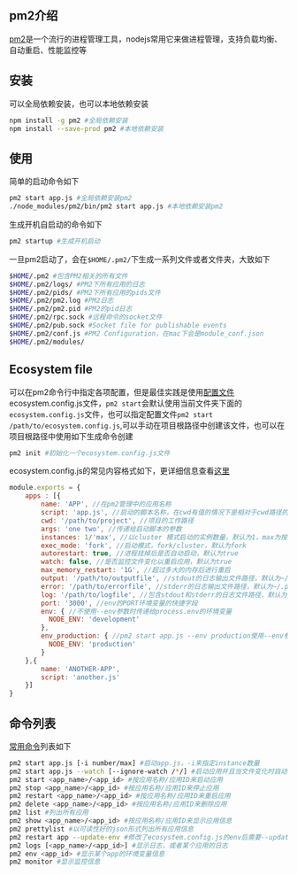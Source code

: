 ## pm2介绍
[pm2](https://pm2.io/doc/en/runtime/overview/)是一个流行的进程管理工具，nodejs常用它来做进程管理，支持负载均衡、自动重启、性能监控等

## 安装
可以全局依赖安装，也可以本地依赖安装
```bash
npm install -g pm2 #全局依赖安装
npm install --save-prod pm2 #本地依赖安装
```

## 使用
简单的启动命令如下
```bash
pm2 start app.js #全局依赖安装pm2
./node_modules/pm2/bin/pm2 start app.js #本地依赖安装pm2
```
生成开机自启动的命令如下
```bash
pm2 startup #生成开机启动
```
一旦pm2启动了，会在`$HOME/.pm2/`下生成一系列文件或者文件夹，大致如下
```bash
$HOME/.pm2 #包含PM2相关的所有文件
$HOME/.pm2/logs/ #PM2下所有应用的日志
$HOME/.pm2/pids/ #PM2下所有应用的pids文件
$HOME/.pm2/pm2.log #PM2日志
$HOME/.pm2/pm2.pid #PM2的pid日志
$HOME/.pm2/rpc.sock #远程命令的socket文件
$HOME/.pm2/pub.sock #Socket file for publishable events
$HOME/.pm2/conf.js #PM2 Configuration，在mac下会是module_conf.json
$HOME/.pm2/modules/ 
```

## Ecosystem file
可以在pm2命令行中指定各项配置，但是最佳实践是使用[配置文件](https://pm2.io/doc/en/runtime/guide/ecosystem-file/)ecosystem.config.js文件，`pm2 start`会默认使用当前文件夹下面的`ecosystem.config.js`文件，也可以指定配置文件`pm2 start /path/to/ecosystem.config.js`,可以手动在项目根路径中创建该文件，也可以在项目根路径中使用如下生成命令创建
```bash
pm2 init #初始化一个ecosystem.config.js文件
```
ecosystem.config.js的常见内容格式如下，更详细信息查看[这里](https://pm2.io/doc/en/runtime/reference/ecosystem-file/)
```js
module.exports = {
    apps : [{
        name: 'APP', //在pm2管理中的应用名称
        script: 'app.js', //启动的脚本名称，在cwd有值的情况下是相对于cwd路径的
        cwd: '/path/to/project', //项目的工作路径
        args: 'one two', //传递给启动脚本的参数
        instances: 1/'max', //以cluster 模式启动的实例数量，默认为1，max为按照cpu数量最大来创建
        exec_mode: 'fork', //启动模式，fork/cluster，默认为fork
        autorestart: true, //进程挂掉后是否自动启动，默认为true
        watch: false, //是否监控文件变化以重启应用，默认为true
        max_memory_restart: '1G', //超过多大的内存后进行重启
        output: '/path/to/outputfile', //stdout的日志输出文件路径，默认为~/.pm2/logs/APPNAME-out.log
        error: '/path/to/errorfile', //stderr的日志输出文件路径，默认为~/.pm2/logs/APPNAME-error.log
        log: '/path/to/logfile', //包含stdout和stderr的日志文件路径，默认为/dev/null
        port: '3000', //env的PORT环境变量的快捷字段
        env: { //不使用--env参数时传递给process.env的环境变量
          NODE_ENV: 'development'
        },
        env_production: { //pm2 start app.js --env production使用--env参数时传递给process.env的环境变量
          NODE_ENV: 'production'
        }
    },{
        name: 'ANOTHER-APP',
        script: 'another.js'
    }]
}
```

## 命令列表
[常用命令](https://pm2.io/doc/en/runtime/features/commands-cheatsheet/)列表如下
```bash
pm2 start app.js [-i number/max] #启动app.js，-i来指定instance数量
pm2 start app.js --watch [--ignore-watch /*/] #启动应用并且当文件变化时自动重启
pm2 start <app_name>/<app_id> #按应用名称/应用ID来启动应用
pm2 stop <app_name>/<app_id> #按应用名称/应用ID来停止应用
pm2 restart <app_name>/<app_id> #按应用名称/应用ID来重启应用
pm2 delete <app_name>/<app_id> #按应用名称/应用ID来删除应用
pm2 list #列出所有应用
pm2 show <app_name>/<app_id> #按应用名称/应用ID来显示应用信息
pm2 prettylist #以可读性好的json形式列出所有应用信息
pm2 restart app --update-env #修改了ecosystem.config.js的env后需要--update-env来重启更新
pm2 logs [<app_name>/<app_id>] #显示日志，或者某个应用的日志
pm2 env <app_id> #显示某个app的环境变量信息
pm2 monitor #显示监控信息
```